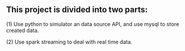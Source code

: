 ## This project is divided into two parts:
(1) Use python to simulator an data source API, and use mysql to store created data.

(2) Use spark streaming to deal with real time data.
